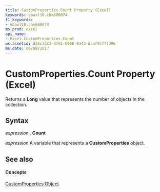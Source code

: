 ```yaml
---
title: CustomProperties.Count Property (Excel)
keywords: vbaxl10.chm680074
f1_keywords:
- vbaxl10.chm680074
ms.prod: excel
api_name:
- Excel.CustomProperties.Count
ms.assetid: d36c32c3-df61-0968-9a43-daaf9cf7fd96
ms.date: 06/08/2017
---
```



# CustomProperties.Count Property (Excel)

Returns a  **Long** value that represents the number of objects in the collection.


## Syntax

 _expression_ . **Count**

 _expression_ A variable that represents a **CustomProperties** object.


## See also


#### Concepts


[CustomProperties Object](Excel.CustomProperties.md)

